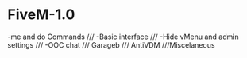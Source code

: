 # FiveM-1.0
-me and do Commands /// -Basic interface /// -Hide vMenu and admin settings /// -OOC chat /// Garageb /// AntiVDM ///Miscelaneous
